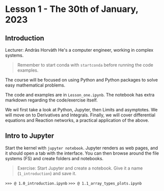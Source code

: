 # Lesson 1 - The 30th of January, 2023

## Introduction
Lecturer: Andràs Horvàth
He's a computer engineer, working in complex systems.

> Remember to start conda with `startconda` before running the code examples.

The course will be focused on using Python and Python packages to solve easy mathematical problems.

The code and examples are in `Lesson_one.ipynb`. The notebook has extra markdown regarding the code/exercise itself.

We wil first take a look at Python, Jupyter, then Limits and asymptotes.
We will move on to Derivatives and Integrals.
Finally, we will cover differential equations and Reaction networks, a practical application of the above.

## Intro to Jupyter

Start the kernel with `jupyter notebook`. Jupyter renders as web pages, and it should open a tab with the interface. You can then browse around the file systems (FS) and create folders and notebooks. 

> Exercise: Start Jupyter and create a notebook. Give it a name (`1_introduction`) and save it.

`>>> @ 1.0_introduction.ipynb`
`>>> @ 1.1_array_types_plots.ipynb`
